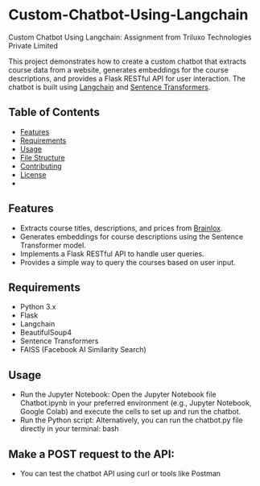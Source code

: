 # Custom-Chatbot-Using-Langchain
Custom Chatbot Using Langchain: Assignment from Triluxo Technologies Private Limited

This project demonstrates how to create a custom chatbot that extracts course data from a website, generates embeddings for the course descriptions, and provides a Flask RESTful API for user interaction. The chatbot is built using [Langchain](https://langchain.readthedocs.io/) and [Sentence Transformers](https://www.sbert.net/).

## Table of Contents
- [Features](#features)
- [Requirements](#requirements)
- [Usage](#usage)
- [File Structure](#file-structure)
- [Contributing](#contributing)
- [License](#license)
- 
## Features
- Extracts course titles, descriptions, and prices from [Brainlox](https://brainlox.com/courses/category/technical).
- Generates embeddings for course descriptions using the Sentence Transformer model.
- Implements a Flask RESTful API to handle user queries.
- Provides a simple way to query the courses based on user input.

## Requirements
- Python 3.x
- Flask
- Langchain
- BeautifulSoup4
- Sentence Transformers
- FAISS (Facebook AI Similarity Search)

## Usage
- Run the Jupyter Notebook:
Open the Jupyter Notebook file Chatbot.ipynb in your preferred environment (e.g., Jupyter Notebook, Google Colab) and execute the cells to set up and run the chatbot.
- Run the Python script:
Alternatively, you can run the chatbot.py file directly in your terminal:
bash

## Make a POST request to the API:
- You can test the chatbot API using curl or tools like Postman
